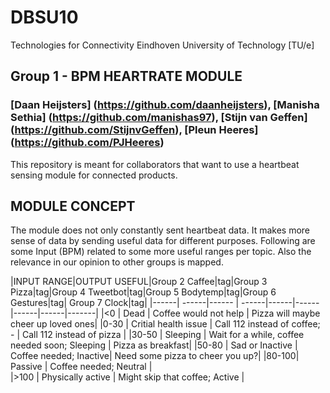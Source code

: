 # DBSU10
Technologies for Connectivity 
Eindhoven University of Technology [TU/e]

## Group 1 - BPM HEARTRATE MODULE
### [Daan Heijsters] (https://github.com/daanheijsters), [Manisha Sethia] (https://github.com/manishas97), [Stijn van Geffen] (https://github.com/StijnvGeffen), [Pleun Heeres] (https://github.com/PJHeeres)
This repository is meant for collaborators that want to use a heartbeat sensing module for connected products.

## MODULE CONCEPT
The module does not only constantly sent heartbeat data. It makes more sense of data by sending useful data for different purposes.
Following are some Input (BPM) related to some more useful ranges per topic. Also the relevance in our opinion to other groups is mapped.

|INPUT RANGE|OUTPUT USEFUL|Group 2 Caffee|tag|Group 3 Pizza|tag|Group 4 Tweetbot|tag|Group 5 Bodytemp|tag|Group 6 Gestures|tag| Group 7 Clock|tag|
|------| ------|------ | ------|------|------|------|------|-------| 
|<0    | Dead | Coffee would not help  | Pizza will maybe cheer up loved ones| 
|0-30  | Critial health issue  | Call 112 instead of coffee; -  | Call 112 instead of pizza |
|30-50 | Sleeping  | Wait for a while, coffee needed soon; Sleeping | Pizza as breakfast| 
|50-80 | Sad or Inactive   | Coffee needed; Inactive| Need some pizza to cheer you up?| 
|80-100| Passive  | Coffee needed; Neutral |                 
|>100  | Physically active | Might skip that coffee; Active |
